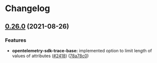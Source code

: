 # Changelog

## [0.26.0](https://www.github.com/dyladan/opentelemetry-js-nofork/compare/sdk-trace-base-v0.25.0...sdk-trace-base-v0.26.0) (2021-08-26)


### Features

* **opentelemetry-sdk-trace-base:** implemented option to limit length of values of attributes ([#2418](https://www.github.com/dyladan/opentelemetry-js-nofork/issues/2418)) ([78a78c0](https://www.github.com/dyladan/opentelemetry-js-nofork/commit/78a78c093c2df24b66c47af4e037da9a6098fedb))
